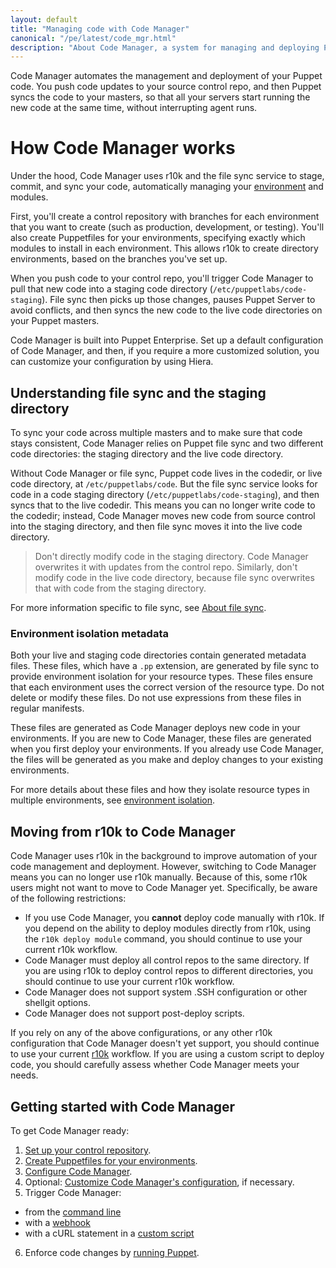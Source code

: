 ```yaml
---
layout: default
title: "Managing code with Code Manager"
canonical: "/pe/latest/code_mgr.html"
description: "About Code Manager, a system for managing and deploying Puppet code."
---
```


[repo]: ./cmgmt_control_repo.html
[puppetfile]: ./cmgmt_puppetfile.html
[code_mgr]: ./code_mgr.html
[r10k]: ./r10k.html
[code_mgr_config]: ./code_mgr_config.html
[code_mgr_custom]: ./code_mgr_custom.html
[code_mgr_webhook]: ./code_mgr_webhook.html
[scripts]: ./code_mgr_scripts.html
[filesync]: ./cmgmt_filesync.html
[cli]: ./code_mgr_cli.html
[direnv]: {{puppet}}/environments.html
[env_isolation]: {{puppet}}/environment_isolation.html
[run]: ./console_classes_groups_running_puppet.html#options-for-running-puppet-on-agent-nodes

Code Manager automates the management and deployment of your Puppet code. You push code updates to your source control repo, and then Puppet syncs the code to your masters, so that all your servers start running the new code at the same time, without interrupting agent runs.

# How Code Manager works

Under the hood, Code Manager uses r10k and the file sync service to stage, commit, and sync your code, automatically managing your [environment][direnv] and modules. 

First, you'll create a control repository with branches for each environment that you want to create (such as production, development, or testing). You'll also create Puppetfiles for your environments, specifying exactly which modules to install in each environment. This allows r10k to create directory environments, based on the branches you've set up.

When you push code to your control repo, you'll trigger Code Manager to pull that new code into a staging code directory (`/etc/puppetlabs/code-staging`). File sync then picks up those changes, pauses Puppet Server to avoid conflicts, and then syncs the new code to the live code directories on your Puppet masters.

Code Manager is built into Puppet Enterprise. Set up a default configuration of Code Manager, and then, if you require a more customized solution, you can customize your configuration by using Hiera.

## Understanding file sync and the staging directory

To sync your code across multiple masters and to make sure that code stays consistent, Code Manager relies on Puppet file sync and two different code directories: the staging directory and the live code directory.

Without Code Manager or file sync, Puppet code lives in the codedir, or live code directory, at `/etc/puppetlabs/code`. But the file sync service looks for code in a code staging directory (`/etc/puppetlabs/code-staging`), and then syncs that to the live codedir. This means you can no longer write code to the codedir; instead, Code Manager moves new code from source control into the staging directory, and then file sync moves it into the live code directory.

> Don't directly modify code in the staging directory. Code Manager overwrites it with updates from the control repo. Similarly, don't modify code in the live code directory, because file sync overwrites that with code from the staging directory.

For more information specific to file sync, see [About file sync][filesync].

### Environment isolation metadata

Both your live and staging code directories contain generated metadata files. These files, which have a `.pp` extension, are generated by file sync to provide environment isolation for your resource types. These files ensure that each environment uses the correct version of the resource type. Do not delete or modify these files. Do not use expressions from these files in regular manifests.

These files are generated as Code Manager deploys new code in your environments. If you are new to Code Manager, these files are generated when you first deploy your environments. If you already use Code Manager, the files will be generated as you make and deploy changes to your existing environments.

For more details about these files and how they isolate resource types in multiple environments, see [environment isolation][env_isolation].

## Moving from r10k to Code Manager

Code Manager uses r10k in the background to improve automation of your code management and deployment. However, switching to Code Manager means you can no longer use r10k manually. Because of this, some r10k users might not want to move to Code Manager yet. Specifically, be aware of the following restrictions:

* If you use Code Manager, you **cannot** deploy code manually with r10k. If you depend on the ability to deploy modules directly from r10k, using the `r10k deploy module` command, you should continue to use your current r10k workflow.
* Code Manager must deploy all control repos to the same directory. If you are using r10k to deploy control repos to different directories, you should continue to use your current r10k workflow.
* Code Manager does not support system .SSH configuration or other shellgit options.
* Code Manager does not support post-deploy scripts.

If you rely on any of the above configurations, or any other r10k configuration that Code Manager doesn't yet support, you should continue to use your current [r10k][r10k] workflow. If you are using a custom script to deploy code, you should carefully assess whether Code Manager meets your needs.

## Getting started with Code Manager

To get Code Manager ready:

1. [Set up your control repository][repo].
2. [Create Puppetfiles for your environments][puppetfile].
3. [Configure Code Manager][code_mgr_config].
4. Optional: [Customize Code Manager's configuration][code_mgr_custom], if necessary.
5. Trigger Code Manager: 
  * from the [command line][cli]
  * with a [webhook][code_mgr_webhook]
  * with a cURL statement in a [custom script][scripts]
6. Enforce code changes by [running Puppet][run].
	

